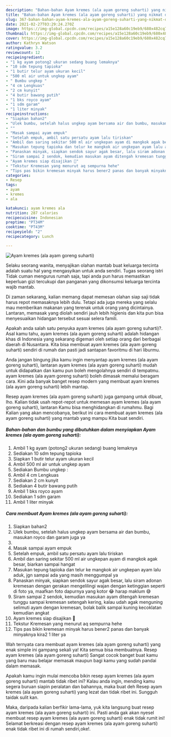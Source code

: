 ```yaml
---
description: "Bahan-bahan Ayam kremes (ala ayam goreng suharti) yang nikmat dan Mudah Dibuat"
title: "Bahan-bahan Ayam kremes (ala ayam goreng suharti) yang nikmat dan Mudah Dibuat"
slug: 367-bahan-bahan-ayam-kremes-ala-ayam-goreng-suharti-yang-nikmat-dan-mudah-dibuat
date: 2021-02-27T03:29:24.270Z
image: https://img-global.cpcdn.com/recipes/a15e128a60c19eb9/680x482cq70/ayam-kremes-ala-ayam-goreng-suharti-foto-resep-utama.jpg
thumbnail: https://img-global.cpcdn.com/recipes/a15e128a60c19eb9/680x482cq70/ayam-kremes-ala-ayam-goreng-suharti-foto-resep-utama.jpg
cover: https://img-global.cpcdn.com/recipes/a15e128a60c19eb9/680x482cq70/ayam-kremes-ala-ayam-goreng-suharti-foto-resep-utama.jpg
author: Kathryn Watson
ratingvalue: 3.2
reviewcount: 12
recipeingredient:
- "1 kg ayam potong2 ukuran sedang buang lemaknya"
- "10 sdm tepung tapioka"
- "1 butir telur ayam ukuran kecil"
- "500 ml air untuk ungkep ayam"
- " Bumbu ungkep "
- "4 cm Lengkuas"
- "2 cm kunyit"
- "4 butir bawang putih"
- "1 bks royco ayam"
- "1 sdm garam"
- "1 liter minyak"
recipeinstructions:
- "Siapkan bahan2"
- "Ulek bumbu, setelah halus ungkep ayam bersama air dan bumbu, masukan royco dan garam juga ya"
- ""
- "Masak sampai ayam empuk"
- "Setelah empuk, ambil satu persatu ayam lalu tiriskan"
- "Ambil dan saring sekitar 500 ml air ungkepan ayam di mangkok agak besar, biarkan sampai hangat"
- "Masukan tepung tapioka dan telur ke mangkok air ungkepan ayam lalu aduk, jgn sampai ada yang masih menggumpal ya"
- "Panaskan minyak, siapkan sendok sayur agak besar, lalu siram adonan kremesan dengan gerakan mengelilingi wajan dengan ketinggian seperti di foto ya, maafkan foto dapurnya yang kotor 😂 harap maklum 😅"
- "Siram sampai 2 sendok, kemudian masukan ayam ditengah kremesan tunggu sampai kremesan setengah kering, kalau udah agak menguning selimuti ayam dengan kremesan, bolak balik sampai kuning kecoklatan kemudian angkat"
- "Ayam kremes siap disajikan 🍗"
- "Tekstur Kremesan yang menurut aq sempurna hehe"
- "Tips pas bikin kremesan minyak harus bener2 panas dan banyak minyaknya kira2 1 liter ya"
categories:
- Resep
tags:
- ayam
- kremes
- ala

katakunci: ayam kremes ala 
nutrition: 287 calories
recipecuisine: Indonesian
preptime: "PT34M"
cooktime: "PT43M"
recipeyield: "2"
recipecategory: Lunch

---
```



![Ayam kremes (ala ayam goreng suharti)](https://img-global.cpcdn.com/recipes/a15e128a60c19eb9/680x482cq70/ayam-kremes-ala-ayam-goreng-suharti-foto-resep-utama.jpg)

Selaku seorang wanita, menyajikan olahan mantab buat keluarga tercinta adalah suatu hal yang mengasyikan untuk anda sendiri. Tugas seorang istri Tidak cuman mengurus rumah saja, tapi anda pun harus memastikan keperluan gizi tercukupi dan panganan yang dikonsumsi keluarga tercinta wajib mantab.

Di zaman  sekarang, kalian memang dapat memesan olahan siap saji tidak harus repot memasaknya lebih dulu. Tetapi ada juga mereka yang selalu mau memberikan makanan yang terenak untuk orang yang dicintainya. Lantaran, memasak yang diolah sendiri jauh lebih higienis dan kita pun bisa menyesuaikan hidangan tersebut sesuai selera famili. 



Apakah anda salah satu penyuka ayam kremes (ala ayam goreng suharti)?. Asal kamu tahu, ayam kremes (ala ayam goreng suharti) adalah hidangan khas di Indonesia yang sekarang digemari oleh setiap orang dari berbagai daerah di Nusantara. Kita bisa membuat ayam kremes (ala ayam goreng suharti) sendiri di rumah dan pasti jadi santapan favoritmu di hari liburmu.

Anda jangan bingung jika kamu ingin menyantap ayam kremes (ala ayam goreng suharti), lantaran ayam kremes (ala ayam goreng suharti) mudah untuk didapatkan dan kamu pun boleh mengolahnya sendiri di tempatmu. ayam kremes (ala ayam goreng suharti) boleh dimasak memalui beragam cara. Kini ada banyak banget resep modern yang membuat ayam kremes (ala ayam goreng suharti) lebih mantap.

Resep ayam kremes (ala ayam goreng suharti) juga gampang untuk dibuat, lho. Kalian tidak usah repot-repot untuk memesan ayam kremes (ala ayam goreng suharti), lantaran Kamu bisa menghidangkan di rumahmu. Bagi Kalian yang akan mencobanya, berikut ini cara membuat ayam kremes (ala ayam goreng suharti) yang mantab yang mampu Kita buat sendiri.

<!--inarticleads1-->

##### Bahan-bahan dan bumbu yang dibutuhkan dalam menyiapkan Ayam kremes (ala ayam goreng suharti):

1. Ambil 1 kg ayam (potong2 ukuran sedang) buang lemaknya
1. Sediakan 10 sdm tepung tapioka
1. Siapkan 1 butir telur ayam ukuran kecil
1. Ambil 500 ml air untuk ungkep ayam
1. Sediakan  Bumbu ungkep :
1. Ambil 4 cm Lengkuas
1. Sediakan 2 cm kunyit
1. Sediakan 4 butir bawang putih
1. Ambil 1 bks royco ayam
1. Sediakan 1 sdm garam
1. Ambil 1 liter minyak




<!--inarticleads2-->

##### Cara membuat Ayam kremes (ala ayam goreng suharti):

1. Siapkan bahan2
1. Ulek bumbu, setelah halus ungkep ayam bersama air dan bumbu, masukan royco dan garam juga ya
1. 
1. Masak sampai ayam empuk
1. Setelah empuk, ambil satu persatu ayam lalu tiriskan
1. Ambil dan saring sekitar 500 ml air ungkepan ayam di mangkok agak besar, biarkan sampai hangat
1. Masukan tepung tapioka dan telur ke mangkok air ungkepan ayam lalu aduk, jgn sampai ada yang masih menggumpal ya
1. Panaskan minyak, siapkan sendok sayur agak besar, lalu siram adonan kremesan dengan gerakan mengelilingi wajan dengan ketinggian seperti di foto ya, maafkan foto dapurnya yang kotor 😂 harap maklum 😅
1. Siram sampai 2 sendok, kemudian masukan ayam ditengah kremesan tunggu sampai kremesan setengah kering, kalau udah agak menguning selimuti ayam dengan kremesan, bolak balik sampai kuning kecoklatan kemudian angkat
1. Ayam kremes siap disajikan 🍗
1. Tekstur Kremesan yang menurut aq sempurna hehe
1. Tips pas bikin kremesan minyak harus bener2 panas dan banyak minyaknya kira2 1 liter ya




Wah ternyata cara membuat ayam kremes (ala ayam goreng suharti) yang enak simple ini gampang sekali ya! Kita semua bisa membuatnya. Resep ayam kremes (ala ayam goreng suharti) Sangat cocok banget buat kamu yang baru mau belajar memasak maupun bagi kamu yang sudah pandai dalam memasak.

Apakah kamu ingin mulai mencoba bikin resep ayam kremes (ala ayam goreng suharti) mantab tidak ribet ini? Kalau anda ingin, mending kamu segera buruan siapin peralatan dan bahannya, maka buat deh Resep ayam kremes (ala ayam goreng suharti) yang lezat dan tidak ribet ini. Sungguh taidak sulit kan. 

Maka, daripada kalian berfikir lama-lama, yuk kita langsung buat resep ayam kremes (ala ayam goreng suharti) ini. Pasti anda gak akan nyesel membuat resep ayam kremes (ala ayam goreng suharti) enak tidak rumit ini! Selamat berkreasi dengan resep ayam kremes (ala ayam goreng suharti) enak tidak ribet ini di rumah sendiri,oke!.

